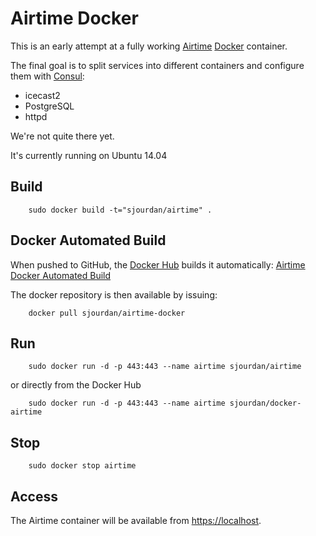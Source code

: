 # Airtime Docker

This is an early attempt at a fully working [Airtime](https://www.sourcefabric.org/en/airtime/) [Docker](https://www.docker.com/) container.

The final goal is to split services into different containers and configure them with [Consul](https://consul.io/):

* icecast2
* PostgreSQL
* httpd

We're not quite there yet.

It's currently running on Ubuntu 14.04

## Build

```shell
    sudo docker build -t="sjourdan/airtime" .
```

## Docker Automated Build

When pushed to GitHub, the [Docker Hub](https://hub.docker.com) builds it automatically: [Airtime Docker Automated Build](https://registry.hub.docker.com/u/sjourdan/airtime-docker/)

The docker repository is then available by issuing:

```shell
    docker pull sjourdan/airtime-docker
```

## Run

```shell
    sudo docker run -d -p 443:443 --name airtime sjourdan/airtime
```

or directly from the Docker Hub

```shell
    sudo docker run -d -p 443:443 --name airtime sjourdan/docker-airtime
```

## Stop

```shell
    sudo docker stop airtime
```

## Access

The Airtime container will be available from [https://localhost](https://localhost:443).
